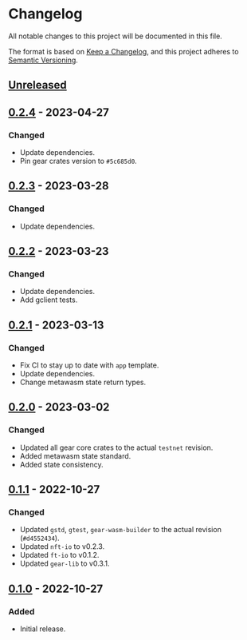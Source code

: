 # Changelog
All notable changes to this project will be documented in this file.

The format is based on [Keep a Changelog](https://keepachangelog.com/en/1.0.0/),
and this project adheres to [Semantic Versioning](https://semver.org/spec/v2.0.0.html).

## [Unreleased]

## [0.2.4] - 2023-04-27
### Changed
- Update dependencies.
- Pin gear crates version to `#5c685d0`.

## [0.2.3] - 2023-03-28
### Changed
- Update dependencies.

## [0.2.2] - 2023-03-23
### Changed
- Update dependencies.
- Add gclient tests.

## [0.2.1] - 2023-03-13
### Changed
- Fix CI to stay up to date with `app` template.
- Update dependencies.
- Change metawasm state return types.

## [0.2.0] - 2023-03-02
### Changed
- Updated all gear core crates to the actual `testnet` revision.
- Added metawasm state standard.
- Added state consistency.

## [0.1.1] - 2022-10-27
### Changed
- Updated `gstd`, `gtest`, `gear-wasm-builder` to the actual revision (`#d4552434`).
- Updated `nft-io` to v0.2.3.
- Updated `ft-io` to v0.1.2.
- Updated `gear-lib` to v0.3.1.

## [0.1.0] - 2022-10-27
### Added
- Initial release.

[Unreleased]: https://github.com/gear-dapps/nft-marketplace/compare/0.2.4...HEAD
[0.2.4]: https://github.com/gear-dapps/nft-marketplace/compare/0.2.3...0.2.4
[0.2.3]: https://github.com/gear-dapps/nft-marketplace/compare/0.2.2...0.2.3
[0.2.2]: https://github.com/gear-dapps/nft-marketplace/compare/0.2.1...0.2.2
[0.2.1]: https://github.com/gear-dapps/nft-marketplace/compare/0.2.0...0.2.1
[0.2.0]: https://github.com/gear-dapps/nft-marketplace/compare/0.1.1...0.2.0
[0.1.1]: https://github.com/gear-dapps/nft-marketplace/compare/0.1.0...0.1.1
[0.1.0]: https://github.com/gear-dapps/nft-marketplace/compare/1170fc1...0.1.0
